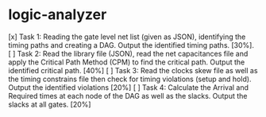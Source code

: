 # logic-analyzer

[x] Task 1:
	Reading	the	gate	level	net	list	(given	as	JSON),	identifying	the	timing	paths	and	creating
a	DAG.	Output	the	identified	timing	paths. [30%].
[ ] Task	2:
    Read	 the	library	 file (JSON),	read	 the	net	capacitances file	and	apply	 the	Critical	Path
Method	(CPM) to	find	the	critical	path.	Output	the	identified	critical	path.	[40%]
[ ] Task	 3:
	 Read	 the	 clocks	 skew file	 as	 well	 as	the	 timing	 constrains	 file	 then	 check	 for	 timing
violations	(setup	and	hold).	Output	the	identified	violations	[20%]
[ ] Task	4:
	Calculate the	Arrival	and	Required	times	at	each	node	of	the	DAG	as	well	as	the	slacks.
Output	the	slacks	at	all	gates.	[20%]
